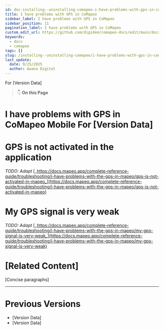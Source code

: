 ```yaml
---
id: doc-installing--uninstalling-comapeo-i-have-problems-with-gps-in-comapeo
title: I have problems with GPS in CoMapeo 
sidebar_label: I have problems with GPS in CoMapeo 
sidebar_position: 11
pagination_label: I have problems with GPS in CoMapeo 
custom_edit_url: https://github.com/digidem/comapeo-docs/edit/main/docs/installing--uninstalling-comapeo/i-have-problems-with-gps-in-comapeo.md
keywords:
  - docs
  - comapeo
tags: []
slug: /installing--uninstalling-comapeo/i-have-problems-with-gps-in-comapeo
last_update:
  date: 9/25/2025
  author: Awana Digital
---
```


For [Version Data]


> 👇 **On this Page**


# I have problems with GPS in CoMapeo Mobile For [Version Data]


# **GPS is not activated in the application**


_TODO: Adapt_ [_https://docs.mapeo.app/complete-reference-guide/troubleshooting/i-have-problems-with-the-gps-in-mapeo/gps-is-not-activated-in-mapeo_](https://docs.mapeo.app/complete-reference-guide/troubleshooting/i-have-problems-with-the-gps-in-mapeo/gps-is-not-activated-in-mapeo)


# **My GPS signal is very weak**


_TODO: Adapt_ [_https://docs.mapeo.app/complete-reference-guide/troubleshooting/i-have-problems-with-the-gps-in-mapeo/my-gps-signal-is-very-weak_](https://docs.mapeo.app/complete-reference-guide/troubleshooting/i-have-problems-with-the-gps-in-mapeo/my-gps-signal-is-very-weak)


# [Related Content]


[Concise paragraphs]


---


# Previous Versions

- [Version Data]
- [Version Data]
